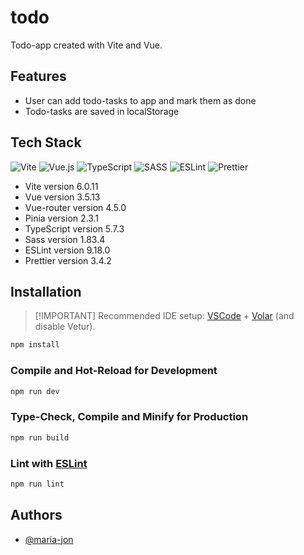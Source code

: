 # todo

Todo-app created with Vite and Vue.

## Features

- User can add todo-tasks to app and mark them as done
- Todo-tasks are saved in localStorage

## Tech Stack

![Vite](https://img.shields.io/badge/vite-%23646CFF.svg?style=for-the-badge&logo=vite&logoColor=white) ![Vue.js](https://img.shields.io/badge/vuejs-%2335495e.svg?style=for-the-badge&logo=vuedotjs&logoColor=%234FC08D) ![TypeScript](https://img.shields.io/badge/typescript-%23007ACC.svg?style=for-the-badge&logo=typescript&logoColor=white) ![SASS](https://img.shields.io/badge/SASS-hotpink.svg?style=for-the-badge&logo=SASS&logoColor=white) ![ESLint](https://img.shields.io/badge/ESLint-4B3263?style=for-the-badge&logo=eslint&logoColor=white) ![Prettier](https://img.shields.io/badge/prettier-%23F7B93E.svg?style=for-the-badge&logo=prettier&logoColor=black)

- Vite version 6.0.11
- Vue version 3.5.13
- Vue-router version 4.5.0
- Pinia version 2.3.1
- TypeScript version 5.7.3
- Sass version 1.83.4
- ESLint version 9.18.0
- Prettier version 3.4.2

## Installation

> [!IMPORTANT] Recommended IDE setup: [VSCode](https://code.visualstudio.com/) + [Volar](https://marketplace.visualstudio.com/items?itemName=Vue.volar) (and disable Vetur).

```sh
npm install
```

### Compile and Hot-Reload for Development

```sh
npm run dev
```

### Type-Check, Compile and Minify for Production

```sh
npm run build
```

### Lint with [ESLint](https://eslint.org/)

```sh
npm run lint
```

## Authors

- [@maria-jon](https://www.github.com/maria-jon)
